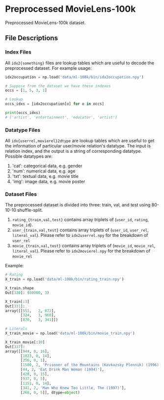 # Preprocessed MovieLens-100k

Preprocessed MovieLens-100k dataset.

## File Descriptions

### Index Files
All `idx2{something}` files are lookup tables which are useful to decode the preprocessed dataset. For example usage:

``` python
idx2occupation = np.load('data/ml-100k/bin/idx2occupation.npy')

# Suppose from the dataset we have these indexes
occs = [1, 5, 3, 1]

# Lookup
occs_idxs = [idx2occupation[o] for o in occs]

print(occs_idxs)
# ['artist', 'entertainment', 'educator', 'artist']
```

### Datatype Files
All `idx{userrel,movierel}2dtype` are lookup tables which are useful to get the information of particular user/movie relation's datatype. The input is relation index, and the output is a string of corresponding datatype. Possible datatypes are:

1. 'cat': categorical data, e.g. gender
2. 'num': numerical data, e.g. age
3. 'txt': textual data, e.g. movie title
4. 'img': image data, e.g. movie poster

### Dataset Files
The preprocessed dataset is divided into three: train, val, and test using 80-10-10 shuffle-split.

1. `rating_{train,val,test}` contains array triplets of (`user_id`, `rating`, `movie_id`).
2. `user_{train,val,test}` contains array triplets of (`user_id`, `user_rel`, `literal_val`). Please refer to `idx2userrel.npy` for the breakdown of `user_rel`
3. `movie_{train,val,test}` contains array triplets of (`movie_id`, `movie_rel`, `literal_val`). Please refer to `idx2movierel.npy` for the breakdown of `movie_rel`

Example:

```python
# Rating
X_train = np.load('data/ml-100k/bin/rating_train.npy')

X_train.shape
Out[330]: (80000, 3)

X_train[:3]
Out[331]:
array([[551,   2, 872],
       [324,   3, 960],
       [870,   3, 341]])

# Literals
X_train_movie = np.load('data/ml-100k/bin/movie_train.npy')

X_train_movie[:10]
Out[337]:
array([[944, 0, 16],
       [1023, 0, 14],
       [256, 0, 1],
       [1500, 2, 'Prisoner of the Mountains (Kavkazsky Plennik) (1996)'],
       [44, 2, 'Eat Drink Man Woman (1994)'],
       [428, 0, 15],
       [937, 0, 5],
       [1151, 0, 14],
       [341, 2, 'Man Who Knew Too Little, The (1997)'],
       [268, 0, 5]], dtype=object)
```